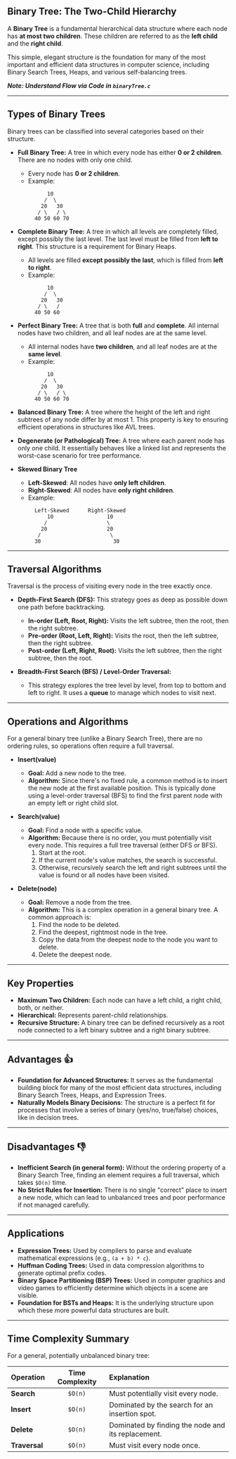 ## Binary Tree: The Two-Child Hierarchy

A **Binary Tree** is a fundamental hierarchical data structure where each node has **at most two children**. These children are referred to as the **left child** and the **right child**.

This simple, elegant structure is the foundation for many of the most important and efficient data structures in computer science, including Binary Search Trees, Heaps, and various self-balancing trees.

***Note: Understand Flow via Code in `binaryTree.c`***

---

## Types of Binary Trees

Binary trees can be classified into several categories based on their structure.

* **Full Binary Tree:** A tree in which every node has either **0 or 2 children**. There are no nodes with only one child.
  - Every node has **0 or 2 children**.
  - Example:
    ```plaintext
          10
         /  \
        20   30
       / \   / \
      40 50 60 70
    ```

* **Complete Binary Tree:** A tree in which all levels are completely filled, except possibly the last level. The last level must be filled from **left to right**. This structure is a requirement for Binary Heaps.
  - All levels are filled **except possibly the last**, which is filled from **left to right**.
  - Example:
    ```plaintext
          10
         /  \
        20   30
       / \   /
      40 50 60
    ```

* **Perfect Binary Tree:** A tree that is both **full** and **complete**. All internal nodes have two children, and all leaf nodes are at the same level.
  - All internal nodes have **two children**, and all leaf nodes are at the **same level**.
  - Example:
    ```plaintext
          10
         /  \
        20   30
       / \   / \
      40 50 60 70
    ```

* **Balanced Binary Tree:** A tree where the height of the left and right subtrees of any node differ by at most 1. This property is key to ensuring efficient operations in structures like AVL trees.
* **Degenerate (or Pathological) Tree:** A tree where each parent node has only one child. It essentially behaves like a linked list and represents the worst-case scenario for tree performance.
* **Skewed Binary Tree**
  - **Left-Skewed**: All nodes have **only left children**.
  - **Right-Skewed**: All nodes have **only right children**.
  - Example:
    ```plaintext
      Left-Skewed      Right-Skewed
          10                 10
         /                   \
        20                   20
       /                      \
      30                       30
    ```

---

## Traversal Algorithms

Traversal is the process of visiting every node in the tree exactly once.

* **Depth-First Search (DFS):** This strategy goes as deep as possible down one path before backtracking.
    * **In-order (Left, Root, Right):** Visits the left subtree, then the root, then the right subtree.
    * **Pre-order (Root, Left, Right):** Visits the root, then the left subtree, then the right subtree.
    * **Post-order (Left, Right, Root):** Visits the left subtree, then the right subtree, then the root.

* **Breadth-First Search (BFS) / Level-Order Traversal:**
    * This strategy explores the tree level by level, from top to bottom and left to right. It uses a **queue** to manage which nodes to visit next.

---

## Operations and Algorithms

For a general binary tree (unlike a Binary Search Tree), there are no ordering rules, so operations often require a full traversal.

* **Insert(value)**
    * **Goal:** Add a new node to the tree.
    * **Algorithm:** Since there's no fixed rule, a common method is to insert the new node at the first available position. This is typically done using a level-order traversal (BFS) to find the first parent node with an empty left or right child slot.

* **Search(value)**
    * **Goal:** Find a node with a specific value.
    * **Algorithm:** Because there is no order, you must potentially visit every node. This requires a full tree traversal (either DFS or BFS).
        1.  Start at the root.
        2.  If the current node's value matches, the search is successful.
        3.  Otherwise, recursively search the left and right subtrees until the value is found or all nodes have been visited.

* **Delete(node)**
    * **Goal:** Remove a node from the tree.
    * **Algorithm:** This is a complex operation in a general binary tree. A common approach is:
        1.  Find the node to be deleted.
        2.  Find the deepest, rightmost node in the tree.
        3.  Copy the data from the deepest node to the node you want to delete.
        4.  Delete the deepest node.

---

## Key Properties

* **Maximum Two Children:** Each node can have a left child, a right child, both, or neither.
* **Hierarchical:** Represents parent-child relationships.
* **Recursive Structure:** A binary tree can be defined recursively as a root node connected to a left binary subtree and a right binary subtree.

---

## Advantages 👍

* **Foundation for Advanced Structures:** It serves as the fundamental building block for many of the most efficient data structures, including Binary Search Trees, Heaps, and Expression Trees.
* **Naturally Models Binary Decisions:** The structure is a perfect fit for processes that involve a series of binary (yes/no, true/false) choices, like in decision trees.

---

## Disadvantages 👎

* **Inefficient Search (in general form):** Without the ordering property of a Binary Search Tree, finding an element requires a full traversal, which takes `$O(n)` time.
* **No Strict Rules for Insertion:** There is no single "correct" place to insert a new node, which can lead to unbalanced trees and poor performance if not managed carefully.

---

## Applications

* **Expression Trees:** Used by compilers to parse and evaluate mathematical expressions (e.g., `(a + b) * c`).
* **Huffman Coding Trees:** Used in data compression algorithms to generate optimal prefix codes.
* **Binary Space Partitioning (BSP) Trees:** Used in computer graphics and video games to efficiently determine which objects in a scene are visible.
* **Foundation for BSTs and Heaps:** It is the underlying structure upon which these more powerful data structures are built.

---

## Time Complexity Summary

For a general, potentially unbalanced binary tree:

| Operation | Time Complexity | Explanation                                          |
| :-------- | :-------------: | :--------------------------------------------------- |
| **Search**|     `$O(n)`     | Must potentially visit every node.                   |
| **Insert**|     `$O(n)`     | Dominated by the search for an insertion spot.       |
| **Delete**|     `$O(n)`     | Dominated by finding the node and its replacement. |
| **Traversal**|     `$O(n)`     | Must visit every node once.                          |